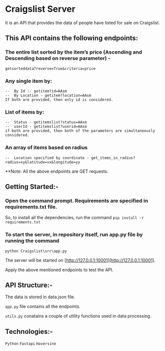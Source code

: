 # Craigslist Server

It is an API that provides the data of people have listed for sale on Craigslist.

## This API contains the following endpoints:

### The entire list sorted by the item’s price (Ascending and Descending based on reverse parameter) -
    getsorteddata?reverse=True&criteria=price

### Any single item by:
    --  By Id :- getitem?id=AAsm
    --  By Location - getitem?location=AAsm
    If both are provided, then only id is considered.

### List of items by:
    --  Status - getitemslist?status=AAsm
    --  userId - getitemslist?userid=AAsm
    if both are provided, then both of the parameters are simultaneously considered.

### An array of items based on radius 
    --  Location specified by coordinate - get_items_in_radius?radius=xy&latitude=xx&longitude=yy

**Note: All the above endpoints are GET requests.



## Getting Started:-

### Open the command prompt. Requirements are specified in requirements.txt file.
So, to install all the dependencies, run the command
`pip install -r requirements.txt`

### To start the server, in repository itself, run app.py file by running the command
`python Craigslist\src\app.py`

The server will be started on [http://127.0.0.1:10001](http://127.0.0.1:10001).

Apply the above mentioned endpoints to test the API.



## API Structure:-

The data is stored in data.json file.

`app.py` file contains all the endpoints.

`utils.py` conatains a couple of utility functions used in data processing.



## Technologies:-

`Python`
`Fastapi`
`Haversine`